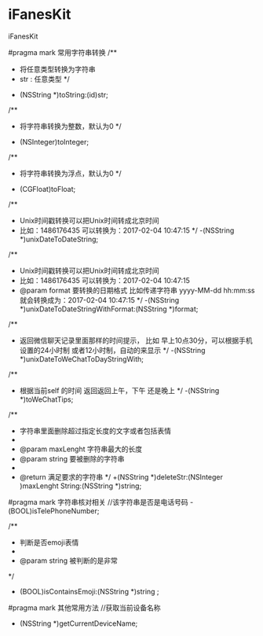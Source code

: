 # iFanesKit
iFanesKit


#pragma mark 常用字符串转换
/**
 * 将任意类型转换为字符串
 * str              : 任意类型
 */
+ (NSString *)toString:(id)str;


/**
 * 将字符串转换为整数，默认为0
 */
- (NSInteger)toInteger;

/**
 * 将字符串转换为浮点，默认为0
 */
- (CGFloat)toFloat;


/**
 * Unix时间戳转换可以把Unix时间转成北京时间 
 * 比如：1486176435  可以转换为：2017-02-04 10:47:15
 */
-(NSString *)unixDateToDateString;


/**
 * Unix时间戳转换可以把Unix时间转成北京时间
 * 比如：1486176435  可以转换为：2017-02-04 10:47:15
 *  @param format 要转换的日期格式  比如传递字符串  yyyy-MM-dd hh:mm:ss  就会转换成为：2017-02-04 10:47:15
 */
-(NSString *)unixDateToDateStringWithFormat:(NSString *)format;


/**
 * 返回微信聊天记录里面那样的时间提示， 比如 早上10点30分，可以根据手机设置的24小时制 或者12小时制，自动的来显示
 */
-(NSString *)unixDateToWeChatToDayStringWith;

/**
 * 根据当前self 的时间 返回返回上午，下午 还是晚上
 */
-(NSString *)toWeChatTips;

/**
 *   字符串里面删除超过指定长度的文字或者包括表情
 *
 *  @param maxLenght 字符串最大的长度
 *  @param string       要被删除的字符串
 *
 *  @return 满足要求的字符串
 */
+(NSString *)deleteStr:(NSInteger )maxLenght String:(NSString *)string;

#pragma mark 字符串核对相关
//该字符串是否是电话号码
-(BOOL)isTelePhoneNumber;

/**
 *  判断是否emoji表情
 *
 *  @param string 被判断的是非常
 
 */
+ (BOOL)isContainsEmoji:(NSString *)string ;


#pragma mark 其他常用方法
//获取当前设备名称
+ (NSString *)getCurrentDeviceName;




